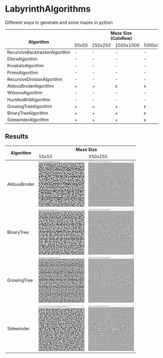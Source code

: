 # LabyrinthAlgorithms
 Different ways to generate and solve mazes in python
 
<table>
<thead>
  <tr>
    <th rowspan="2"><br>Algorithm<br></th>
    <th colspan="4">Maze Size<br>(ColxRow)</th>
    <th colspan="4">Generation Time<br>(seconds)</th>
  </tr>
  <tr>
    <td>50x50</td>
    <td>250x250</td>
    <td>1000x1000</td>
    <td>5000x5000</td>
    <td>50x50</td>
    <td>250x250</td>
    <td>1000x1000</td>
  </tr>
</thead>
<tbody>
  <tr>
    <td>RecursiveBacktrackerAlgorithm</td>
    <td>-</td>
    <td>-</td>
    <td>-</td>
    <td>-</td>
    <td>-</td>
    <td>-</td>
    <td>-</td>
  </tr>
  <tr>
    <td>EllersAlgorithm</td>
    <td>-</td>
    <td>-</td>
    <td>-</td>
    <td>-</td>
    <td>-</td>
    <td>-</td>
    <td>-</td>
  </tr>
  <tr>
    <td>KruskalsAlgorithm</td>
    <td>-</td>
    <td>-</td>
    <td>-</td>
    <td>-</td>
    <td>-</td>
    <td>-</td>
    <td>-</td>
  </tr>
  <tr>
    <td>PrimsAlgorithm</td>
    <td>-</td>
    <td>-</td>
    <td>-</td>
    <td>-</td>
    <td>-</td>
    <td>-</td>
    <td>-</td>
  </tr>
  <tr>
    <td>RecursiveDivisionAlgorithm</td>
    <td>-</td>
    <td>-</td>
    <td>-</td>
    <td>-</td>
    <td>-</td>
    <td>-</td>
    <td>-</td>
  </tr>
  <tr>
    <td>AldousBroderAlgorithm</td>
    <td>+</td>
    <td>+</td>
    <td>x</td>
    <td>x</td>
    <td>0.3346393</td>
    <td>18.0111595</td>
    <td>x</td>
  </tr>
  <tr>
    <td>WilsonsAlgorithm</td>
    <td>-</td>
    <td>-</td>
    <td>-</td>
    <td>-</td>
    <td>-</td>
    <td>-</td>
    <td>-</td>
  </tr>
  <tr>
    <td>HuntAndKillAlgorithm</td>
    <td>-</td>
    <td>-</td>
    <td>-</td>
    <td>-</td>
    <td>-</td>
    <td>-</td>
    <td>-</td>
  </tr>
  <tr>
    <td>GrowingTreeAlgorithm</td>
    <td>+</td>
    <td>+</td>
    <td>+</td>
    <td>x</td>
    <td>0.0260674</td>
    <td>0.7234786</td>
    <td>12.2466479</td>
  </tr>
  <tr>
    <td>BinaryTreeAlgorithm</td>
    <td>+</td>
    <td>+</td>
    <td>+</td>
    <td>x</td>
    <td>0.0176425</td>
    <td>0.4688853</td>
    <td>8.8348344</td>
  </tr>
  <tr>
    <td>SidewinderAlgorithm</td>
    <td>+</td>
    <td>+</td>
    <td>+</td>
    <td>x</td>
    <td>0.0224984</td>
    <td>0.5559809</td>
    <td>10.595000</td>
  </tr>
</tbody>
</table>

## Results
<table>
<thead>
  <tr>
    <th rowspan="2">Algorithm</th>
    <th colspan="2">Maze Size</th>
  </tr>
  <tr>
    <td>50x50</td>
    <td>250x250</td>
  </tr>
</thead>
<tbody>
  <tr>
    <td>AldousBroder</td>
    <td><img src="https://raw.githubusercontent.com/gokdumano/LabyrinthAlgorithms/main/images/results/AldousBroder_50_50.PNG" width="150" height="150"></td>
    <td><img src="https://raw.githubusercontent.com/gokdumano/LabyrinthAlgorithms/main/images/results/AldousBroder_250_250.PNG" width="150" height="150"></td>
  </tr>
  <tr>
    <td>BinaryTree</td>
    <td><img src="https://raw.githubusercontent.com/gokdumano/LabyrinthAlgorithms/main/images/results/BinaryTree_50_50.PNG" width="150" height="150"></td>
    <td><img src="https://raw.githubusercontent.com/gokdumano/LabyrinthAlgorithms/main/images/results/BinaryTree_250_250.PNG" width="150" height="150"></td>
  </tr>
  <tr>
    <td>GrowingTree</td>
    <td><img src="https://raw.githubusercontent.com/gokdumano/LabyrinthAlgorithms/main/images/results/GrowingTree_50_50.PNG" width="150" height="150"></td>
    <td><img src="https://raw.githubusercontent.com/gokdumano/LabyrinthAlgorithms/main/images/results/GrowingTree_250_250.PNG" width="150" height="150"></td>
  </tr>
  <tr>
    <td>Sidewinder</td>
    <td><img src="https://raw.githubusercontent.com/gokdumano/LabyrinthAlgorithms/main/images/results/Sidewinder_50_50.PNG" width="150" height="150"></td>
    <td><img src="https://raw.githubusercontent.com/gokdumano/LabyrinthAlgorithms/main/images/results/Sidewinder_250_250.PNG" width="150" height="150"></td>
  </tr>
</tbody>
</table>
